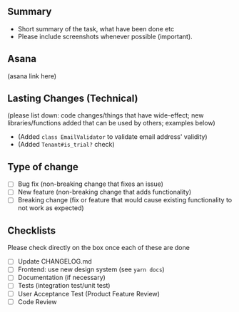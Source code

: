 ## Summary
* Short summary of the task, what have been done etc
* Please include screenshots whenever possible (important).

## Asana
(asana link here)

## Lasting Changes (Technical)

(please list down: code changes/things that have wide-effect; new libraries/functions added that can be used by others; examples below)

* (Added `class EmailValidator` to validate email address' validity)
* (Added `Tenant#is_trial?` check)

## Type of change
- [ ] Bug fix (non-breaking change that fixes an issue)
- [ ] New feature (non-breaking change that adds functionality)
- [ ] Breaking change (fix or feature that would cause existing functionality to not work as expected)

## Checklists

Please check directly on the box once each of these are done

- [ ] Update CHANGELOG.md
- [ ] Frontend: use new design system (see `yarn docs`)
- [ ] Documentation (if necessary)
- [ ] Tests (integration test/unit test)
- [ ] User Acceptance Test (Product Feature Review)
- [ ] Code Review
